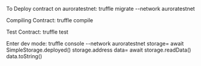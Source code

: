 To Deploy contract on auroratestnet:
truffle migrate --network auroratestnet

Compiling Contract:
truffle compile

Test Contract:
truffle test

Enter dev mode:
truffle console --network auroratestnet
storage= await SimpleStorage.deployed()
storage.address
data= await storage.readData()
data.toString()
